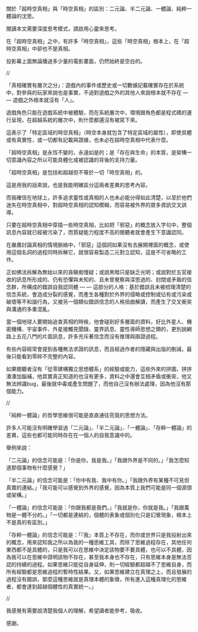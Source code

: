
關於「超時空真相」與「時空真相」的區別：二元論、半二元論、一體論、純粹一體論的沈思。

閱讀本文需要深度思考模式，請啟用心靈來思考。

在「超時空真相」之中，有許多「時空真相」，這些「時空真相」根本上，在「超時空真相」中卻也不是真相。

投影幕上面無論播過多少量的電影畫面，仍然始終是空白的。

//

「真相確實有層次之分」：遊戲內的事件或歷史或一切數據記載確實存在於系統中，對參與的玩家來說也是事實，不過對遊戲之外的其他人來說根本就不存在 — — 遊戲之外根本就沒有「人」。

遊戲角色只能在遊戲系統中被體驗，而在系統層次中，環境跟角色都是程式碼的運行呈現，在超越系統的層次中，則什麼都還沒有被寫下來。

這表示了「特定區域的時空真相」（時空本身就包含了特定區域的屬性），即使具體或有真實性，或一切都有記載與證據，也未必在超時空真相中代表什麼。

「超時空真相」是永恆不變的，永遠如是的；是「存在與生命」的本質，是架構一切意識內容之所以可能具體化或被認識的背後的支持力量。

「超時空真相」是包括和超越但不等於一切「時空真相」的。

這是用我的話來說，也是我能明確區分這兩者差異的思考內容。

而我確信在地球上，許多追求靈性或真相的人也未必能分得如此清楚，以至於他們迷失在時空真相中，對超時空真相的認知模糊，而容易被外界的眾多資訊交叉誤導。

只要在超時空真相中穿插一些時空真相，比如把「邪惡」的概念放入字句中，整個訊息內容就已經被污染了，而質疑能力程度不高的閱聽者就會產生下意識認同。

在嚴肅討論真相的情境脈絡中，「邪惡」這個詞如果沒有去展開裡面的概念，或使用這個名詞的過程同時拆解它，就很容易製造二元對立認知，這是不可省略的工作。

正如佛法拆解為無始以來的貪瞋痴慢疑；或說黑暗只是缺乏光明；或說對於五官接收的訊息所形成的、仍有恐懼與未知的、且未曾覺察與深思過的、封閉或矛盾的信念群，所構成的錯誤自我認同體 — — 這部分的人格：基於錯誤且未被梳理清楚的信念系統，會造成分裂的感覺，而產生各種對於外界的侵略或控制或佔有或污染或破壞等不和諧行為，又被另一個類似錯誤信念的人格扭曲解讀，而產生了交叉衝突與溝通的多重混亂。

當一個地球人要開始追查真相的時候，他會碰到好多層面的資料，好比外星人、機密機構、宇宙事件、外星接觸見聞錄、靈界訊息、靈性導師思想之類的，更別說網路上五花八門的片面訊息，許多充斥著信念而沒有推理與辯證過程。

有些內容經常會提到各種無法求證的訊息，而且經過作者的隱藏與出版的刪減，最後只能看到零碎不完整的內容。

如果閱聽者沒有「從零建構獨立思想體系」的經驗或能力，這些外來的拼圖，拼拼湊湊加腦補，他其實真正知道的也沒有更多，資料之中還會互相矛盾或衝突，他又無法辨識bug，最後就中毒或產生問題了，而他自己沒有辦法處理，因為他沒有那個能力。

//

「純粹一體論」的哲學思維很可能是直直通往究竟的思想方法。

許多人可能沒有明確學習過「二元論」、「半二元論」、「一體論」、「存粹一體論」的差異，這些也都可能同時存在在一個人的自我意識中的。

舉例來說：

「二元論」的信念可能是：「你是你，我是我。」「我跟外界是不同的。」「我怎麼知道那個事物有什麼感覺？」

「半二元論」的信念可能是：「你中有我、我中有你。」「我跟外界有某種不可見但真實的連結。」「我可能可以感覺到外界的感覺，因為本質上我們可能是同一個源頭或架構。」

「一體論」的信念可能是：「你跟我都是我們。」「我就是你，你就是我。」「我跟萬物是一體不分的。」「一切都是連結的，個體的表象或個別化只是幻覺現象，根本上不是真的有區別。」

「存粹一體論」的信念可能是：「『我』本質上不存在，而你或世界只是我投射出來的概念，用來認知我之所以為我的一種思維工具，而除了思維過程存在，其他任何東西都不是具體的，只是我可以在思維中決定該物要不要具體，也可以不具體，因為我可以在思維中證明該物不存在，甚至我本身也不存在，只有思維本身是無法否認的持續的過程。如果思維只能從自身延伸，則一切經驗都超越不了思維自身，而所有經驗都是思維過程的暫時性結果。又，如果思維建立在真理之上，而且發展的過程沒有錯誤，那麼這種思維就是真理本體的象徵，所有進入這種真理化的思維者，都會達到超越個體性的真實統一。」

//

我感覺有需要說清楚我個人的理解，希望讀者能參考，吸收。

感謝。